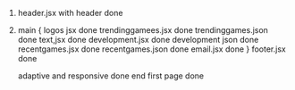 1. header.jsx with header                                done
2. main {
   logos jsx                                             done
   trendinggamees.jsx                                    done
   trendinggames.json                                    done
   text,jsx                                              done
   development.jsx                                       done
   development json                                      done
   recentgames.jsx                                       done
   recentgames.json                                      done
   email.jsx                                             done
   }
   footer.jsx                                            done

   adaptive and responsive                               done
   end first page                                        done